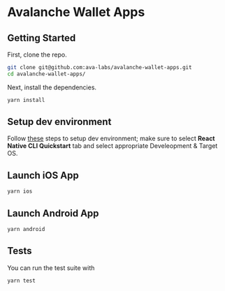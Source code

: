 # Avalanche Wallet Apps

## Getting Started

First, clone the repo.

```zsh
git clone git@github.com:ava-labs/avalanche-wallet-apps.git
cd avalanche-wallet-apps/
```

Next, install the dependencies.

```zsh
yarn install
```

## Setup dev environment

Follow [these](https://reactnative.dev/docs/environment-setup) steps to setup dev environment; make sure to select 
**React Native CLI Quickstart** tab and select appropriate Develeopment & Target OS.


## Launch iOS App

```zsh
yarn ios
```

## Launch Android App

```zsh
yarn android
```

## Tests

You can run the test suite with

```zsh
yarn test
```
